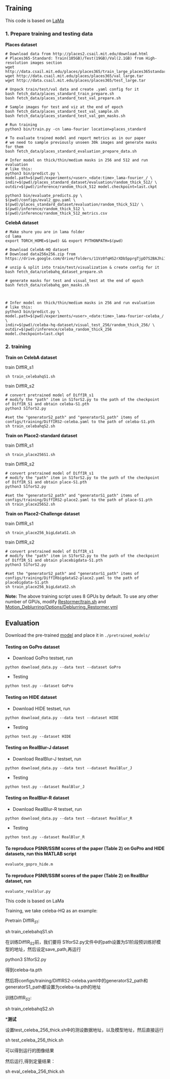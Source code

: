 ## Training

This code is based on [LaMa](https://github.com/advimman/lama)

###  1. Prepare training and testing data

**Places dataset** 

```
# Download data from http://places2.csail.mit.edu/download.html
# Places365-Standard: Train(105GB)/Test(19GB)/Val(2.1GB) from High-resolution images section
wget http://data.csail.mit.edu/places/places365/train_large_places365standard.tar
wget http://data.csail.mit.edu/places/places365/val_large.tar
wget http://data.csail.mit.edu/places/places365/test_large.tar

# Unpack train/test/val data and create .yaml config for it
bash fetch_data/places_standard_train_prepare.sh
bash fetch_data/places_standard_test_val_prepare.sh

# Sample images for test and viz at the end of epoch
bash fetch_data/places_standard_test_val_sample.sh
bash fetch_data/places_standard_test_val_gen_masks.sh

# Run training
python3 bin/train.py -cn lama-fourier location=places_standard

# To evaluate trained model and report metrics as in our paper
# we need to sample previously unseen 30k images and generate masks for them
bash fetch_data/places_standard_evaluation_prepare_data.sh

# Infer model on thick/thin/medium masks in 256 and 512 and run evaluation 
# like this:
python3 bin/predict.py \
model.path=$(pwd)/experiments/<user>_<date:time>_lama-fourier_/ \
indir=$(pwd)/places_standard_dataset/evaluation/random_thick_512/ \
outdir=$(pwd)/inference/random_thick_512 model.checkpoint=last.ckpt

python3 bin/evaluate_predicts.py \
$(pwd)/configs/eval2_gpu.yaml \
$(pwd)/places_standard_dataset/evaluation/random_thick_512/ \
$(pwd)/inference/random_thick_512 \
$(pwd)/inference/random_thick_512_metrics.csv
```

**CelebA dataset** 

```
# Make shure you are in lama folder
cd lama
export TORCH_HOME=$(pwd) && export PYTHONPATH=$(pwd)

# Download CelebA-HQ dataset
# Download data256x256.zip from https://drive.google.com/drive/folders/11Vz0fqHS2rXDb5pprgTjpD7S2BAJhi1P

# unzip & split into train/test/visualization & create config for it
bash fetch_data/celebahq_dataset_prepare.sh

# generate masks for test and visual_test at the end of epoch
bash fetch_data/celebahq_gen_masks.sh



# Infer model on thick/thin/medium masks in 256 and run evaluation 
# like this:
python3 bin/predict.py \
model.path=$(pwd)/experiments/<user>_<date:time>_lama-fourier-celeba_/ \
indir=$(pwd)/celeba-hq-dataset/visual_test_256/random_thick_256/ \
outdir=$(pwd)/inference/celeba_random_thick_256 model.checkpoint=last.ckpt
```

###  2. training

**Train on CelebA dataset** 

train DiffIR_s1

```
sh train_celebahqS1.sh
```

train DiffIR_s2

```
# convert pretrained model of DiffIR_s1
# modify the "path" item in S1forS2.py to the path of the checkpoint of DiffIR_S1 and obtain celeba-S1.pth
python3 S1forS2.py 
```
```
#set the "generatorS2_path" and "generatorS1_path" items of configs/training/DiffIRS2-celeba.yaml to the path of celeba-S1.pth
sh train_celebahqS2.sh
```

**Train on Place2-standard dataset** 

train DiffIR_s1

```
sh train_place256S1.sh
```

train DiffIR_s2

```
# convert pretrained model of DiffIR_s1
# modify the "path" item in S1forS2.py to the path of the checkpoint of DiffIR_S1 and obtain place-S1.pth
python3 S1forS2.py 
```
```
#set the "generatorS2_path" and "generatorS1_path" items of configs/training/DiffIRS2-place2.yaml to the path of place-S1.pth
sh train_place256S2.sh
```

**Train on Place2-Challenge dataset** 

train DiffIR_s1

```
sh train_place256_bigLdataS1.sh
```

train DiffIR_s2

```
# convert pretrained model of DiffIR_s1
# modify the "path" item in S1forS2.py to the path of the checkpoint of DiffIR_S1 and obtain placebigdata-S1.pth
python3 S1forS2.py 
```
```
#set the "generatorS2_path" and "generatorS1_path" items of configs/training/DiffIRbigdataS2-place2.yaml to the path of placebigdata-S1.pth
sh train_place256_bigLdataS2.sh
```


**Note:** The above training script uses 8 GPUs by default. To use any other number of GPUs, modify [Restormer/train.sh](../train.sh) and [Motion_Deblurring/Options/Deblurring_Restormer.yml](Options/Deblurring_Restormer.yml)

## Evaluation

Download the pre-trained [model](https://drive.google.com/drive/folders/1czMyfRTQDX3j3ErByYeZ1PM4GVLbJeGK?usp=sharing) and place it in `./pretrained_models/`

#### Testing on GoPro dataset

- Download GoPro testset, run
```
python download_data.py --data test --dataset GoPro
```

- Testing
```
python test.py --dataset GoPro
```

#### Testing on HIDE dataset

- Download HIDE testset, run
```
python download_data.py --data test --dataset HIDE
```

- Testing
```
python test.py --dataset HIDE
```

#### Testing on RealBlur-J dataset

- Download RealBlur-J testset, run
```
python download_data.py --data test --dataset RealBlur_J
```

- Testing
```
python test.py --dataset RealBlur_J
```

#### Testing on RealBlur-R dataset

- Download RealBlur-R testset, run
```
python download_data.py --data test --dataset RealBlur_R
```

- Testing
```
python test.py --dataset RealBlur_R
```

#### To reproduce PSNR/SSIM scores of the paper (Table 2) on GoPro and HIDE datasets, run this MATLAB script

```
evaluate_gopro_hide.m 
```

#### To reproduce PSNR/SSIM scores of the paper (Table 2) on RealBlur dataset, run

```
evaluate_realblur.py 
```

This code is based on LaMa

Training, we take celeba-HQ as an example:

Pretrain DiffIR$_{S1}$:

sh train_celebahqS1.sh

在训练DiffIR$_{S2}$前，我们要将 S1forS2.py文件中的path设置为S1阶段预训练好模型的地址，然后设定save_path,再运行

python3 S1forS2.py

得到celeba-ta.pth

然后将configs/training/DiffIRS2-celeba.yaml中的generatorS2_path和generatorS1_path都设置为celeba-ta.pth的地址

训练DiffIR$_{S2}$:

sh train_celebahqS2.sh

*******测试******

设置test_celeba_256_thick.sh中的测设数据地址，以及模型地址，然后直接运行

sh test_celeba_256_thick.sh

可以得到运行的图像结果

然后运行,得到定量结果：

sh eval_celeba_256_thick.sh


